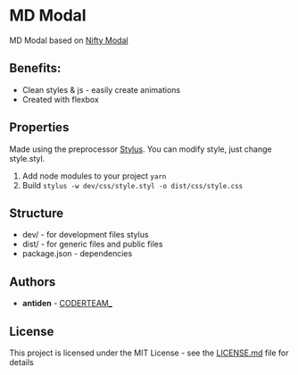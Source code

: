 # MD Modal

MD Modal based on [Nifty Modal](https://tympanus.net/codrops/2013/06/25/nifty-modal-window-effects/)

## Benefits:

* Clean styles & js - easily create animations
* Created with flexbox

## Properties

Made using the preprocessor [Stylus](http://stylus-lang.com/). You can modify style, just change style.styl.

1. Add node modules to your project `yarn`
2. Build `stylus -w dev/css/style.styl -o dist/css/style.css`

## Structure

* dev/ - for development files stylus
* dist/ - for generic files and public files
* package.json - dependencies

## Authors

* **antiden** - [CODERTEAM_](https://coderteam.ru)

## License

This project is licensed under the MIT License - see the [LICENSE.md](https://rem.mit-license.org/) file for details
